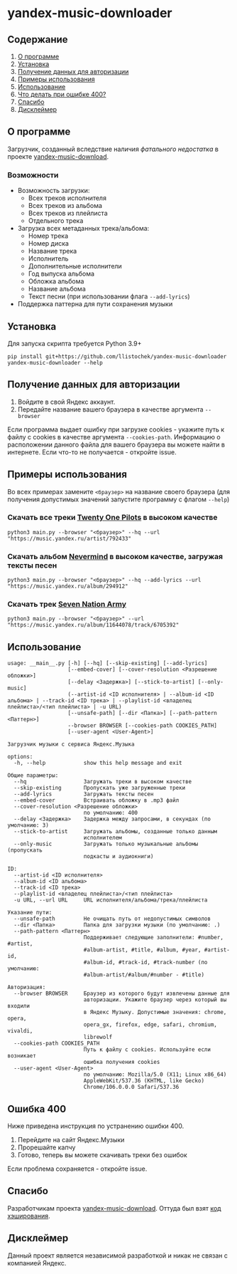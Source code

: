 # yandex-music-downloader

## Содержание
1. [О программе](#О-программе)
2. [Установка](#Установка)
3. [Получение данных для авторизации](#Получение-данных-для-авторизации)
4. [Примеры использования](#Примеры-использования)
5. [Использование](#Использование)
6. [Что делать при ошибке 400?](#Ошибка-400)
7. [Спасибо](#Спасибо)
8. [Дисклеймер](#Дисклеймер)

## О программе
Загрузчик, созданный вследствие наличия *фатального недостатка* в проекте [yandex-music-download](https://github.com/kaimi-io/yandex-music-download).

### Возможности
- Возможность загрузки:
    - Всех треков исполнителя
    - Всех треков из альбома
    - Всех треков из плейлиста
    - Отдельного трека
- Загрузка всех метаданных трека/альбома:
    - Номер трека
    - Номер диска
    - Название трека
    - Исполнитель
    - Дополнительные исполнители
    - Год выпуска альбома
    - Обложка альбома
    - Название альбома
    - Текст песни (при использовании флага `--add-lyrics`)
- Поддержка паттерна для пути сохранения музыки

## Установка
Для запуска скрипта требуется Python 3.9+
```
pip install git+https://github.com/llistochek/yandex-music-downloader
yandex-music-downloader --help
```

## Получение данных для авторизации
1. Войдите в свой Яндекс аккаунт.
2. Передайте название вашего браузера в качестве аргумента `--browser`

Если программа выдает ошибку при загрузке cookies - укажите путь к файлу
с cookies в качестве аргумента `--cookies-path`. Информацию о
расположении данного файла для вашего браузера вы можете найти в
интернете. Если что-то не получается - откройте issue.


## Примеры использования
Во всех примерах замените `<браузер>` на название своего браузера (для
получения допустимых значений запустите программу с флагом `--help`)

### Скачать все треки [Twenty One Pilots](https://music.yandex.ru/artist/792433) в высоком качестве
```
python3 main.py --browser "<браузер>" --hq --url "https://music.yandex.ru/artist/792433"
```

### Скачать альбом [Nevermind](https://music.yandex.ru/album/294912) в высоком качестве, загружая тексты песен
```
python3 main.py --browser "<браузер>" --hq --add-lyrics --url "https://music.yandex.ru/album/294912"
```

### Скачать трек [Seven Nation Army](https://music.yandex.ru/album/11644078/track/6705392)
```
python3 main.py --browser "<браузер>" --url "https://music.yandex.ru/album/11644078/track/6705392"
```

## Использование

```
usage: __main__.py [-h] [--hq] [--skip-existing] [--add-lyrics]
                   [--embed-cover] [--cover-resolution <Разрешение обложки>]
                   [--delay <Задержка>] [--stick-to-artist] [--only-music]
                   (--artist-id <ID исполнителя> | --album-id <ID альбома> | --track-id <ID трека> | --playlist-id <владелец плейлиста>/<тип плейлиста> | -u URL)
                   [--unsafe-path] [--dir <Папка>] [--path-pattern <Паттерн>]
                   --browser BROWSER [--cookies-path COOKIES_PATH]
                   [--user-agent <User-Agent>]

Загрузчик музыки с сервиса Яндекс.Музыка

options:
  -h, --help            show this help message and exit

Общие параметры:
  --hq                  Загружать треки в высоком качестве
  --skip-existing       Пропускать уже загруженные треки
  --add-lyrics          Загружать тексты песен
  --embed-cover         Встраивать обложку в .mp3 файл
  --cover-resolution <Разрешение обложки>
                        по умолчанию: 400
  --delay <Задержка>    Задержка между запросами, в секундах (по умолчанию: 3)
  --stick-to-artist     Загружать альбомы, созданные только данным
                        исполнителем
  --only-music          Загружать только музыкальные альбомы (пропускать
                        подкасты и аудиокниги)

ID:
  --artist-id <ID исполнителя>
  --album-id <ID альбома>
  --track-id <ID трека>
  --playlist-id <владелец плейлиста>/<тип плейлиста>
  -u URL, --url URL     URL исполнителя/альбома/трека/плейлиста

Указание пути:
  --unsafe-path         Не очищать путь от недопустимых символов
  --dir <Папка>         Папка для загрузки музыки (по умолчанию: .)
  --path-pattern <Паттерн>
                        Поддерживает следующие заполнители: #number, #artist,
                        #album-artist, #title, #album, #year, #artist-id,
                        #album-id, #track-id, #track-number (по умолчанию:
                        #album-artist/#album/#number - #title)

Авторизация:
  --browser BROWSER     Браузер из которого будут извлечены данные для
                        авторизации. Укажите браузер через который вы входили
                        в Яндекс Музыку. Допустимые значения: chrome, opera,
                        opera_gx, firefox, edge, safari, chromium, vivaldi,
                        librewolf
  --cookies-path COOKIES_PATH
                        Путь к файлу с cookies. Используйте если возникает
                        ошибка получения cookies
  --user-agent <User-Agent>
                        по умолчанию: Mozilla/5.0 (X11; Linux x86_64)
                        AppleWebKit/537.36 (KHTML, like Gecko)
                        Chrome/106.0.0.0 Safari/537.36
```
## Ошибка 400
Ниже приведена инструкция по устранению ошибки 400.

1. Перейдите на сайт Яндекс.Музыки
2. Прорешайте капчу
3. Готово, теперь вы можете скачивать треки без ошибок

Если проблема сохраняется - откройте issue.

## Спасибо
Разработчикам проекта [yandex-music-download](https://github.com/kaimi-io/yandex-music-download). Оттуда был взят [код хэширования](https://github.com/kaimi-io/yandex-music-download/blob/808443cb32be82e1f54b2f708884cb7c941b4371/src/ya.pl#L720).

## Дисклеймер
Данный проект является независимой разработкой и никак не связан с компанией Яндекс.
